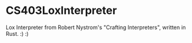 # CS403LoxInterpreter
Lox Interpreter from Robert Nystrom's "Crafting Interpreters", written in Rust. :) :)